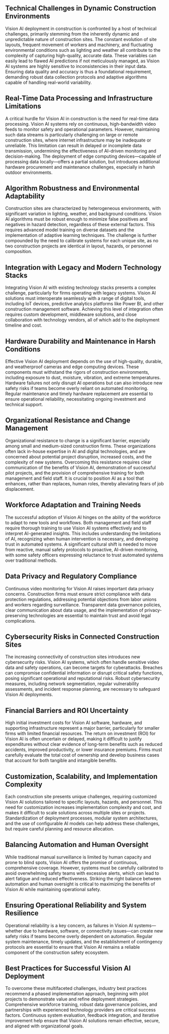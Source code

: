 ## Technical Challenges in Dynamic Construction Environments
Vision AI deployment in construction is confronted by a host of technical challenges, primarily stemming from the inherently dynamic and unpredictable nature of construction sites. The constant evolution of site layouts, frequent movement of workers and machinery, and fluctuating environmental conditions such as lighting and weather all contribute to the complexity of capturing high-quality, accurate data. These variables can easily lead to flawed AI predictions if not meticulously managed, as Vision AI systems are highly sensitive to inconsistencies in their input data. Ensuring data quality and accuracy is thus a foundational requirement, demanding robust data collection protocols and adaptive algorithms capable of handling real-world variability.

## Real-Time Data Processing and Infrastructure Limitations
A critical hurdle for Vision AI in construction is the need for real-time data processing. Vision AI systems rely on continuous, high-bandwidth video feeds to monitor safety and operational parameters. However, maintaining such data streams is particularly challenging on large or remote construction sites, where internet infrastructure may be inadequate or unreliable. This limitation can result in delayed or incomplete data transmission, undermining the effectiveness of AI-driven monitoring and decision-making. The deployment of edge computing devices—capable of processing data locally—offers a partial solution, but introduces additional hardware procurement and maintenance challenges, especially in harsh outdoor environments.

## Algorithm Robustness and Environmental Adaptability
Construction sites are characterized by heterogeneous environments, with significant variation in lighting, weather, and background conditions. Vision AI algorithms must be robust enough to minimize false positives and negatives in hazard detection, regardless of these external factors. This requires advanced model training on diverse datasets and the implementation of adaptive learning techniques. The challenge is further compounded by the need to calibrate systems for each unique site, as no two construction projects are identical in layout, hazards, or personnel composition.

## Integration with Legacy and Modern Technology Stacks
Integrating Vision AI with existing technology stacks presents a complex challenge, particularly for firms operating with legacy systems. Vision AI solutions must interoperate seamlessly with a range of digital tools, including IoT devices, predictive analytics platforms like Power BI, and other construction management software. Achieving this level of integration often requires custom development, middleware solutions, and close collaboration with technology vendors, all of which add to the deployment timeline and cost.

## Hardware Durability and Maintenance in Harsh Conditions
Effective Vision AI deployment depends on the use of high-quality, durable, and weatherproof cameras and edge computing devices. These components must withstand the rigors of construction environments, including exposure to dust, moisture, vibration, and extreme temperatures. Hardware failures not only disrupt AI operations but can also introduce new safety risks if teams become overly reliant on automated monitoring. Regular maintenance and timely hardware replacement are essential to ensure operational reliability, necessitating ongoing investment and technical support.

## Organizational Resistance and Change Management
Organizational resistance to change is a significant barrier, especially among small and medium-sized construction firms. These organizations often lack in-house expertise in AI and digital technologies, and are concerned about potential project disruption, increased costs, and the complexity of new systems. Overcoming this resistance requires clear communication of the benefits of Vision AI, demonstration of successful pilot projects, and the provision of comprehensive training for both management and field staff. It is crucial to position AI as a tool that enhances, rather than replaces, human roles, thereby alleviating fears of job displacement.

## Workforce Adaptation and Training Needs
The successful adoption of Vision AI hinges on the ability of the workforce to adapt to new tools and workflows. Both management and field staff require thorough training to use Vision AI systems effectively and to interpret AI-generated insights. This includes understanding the limitations of AI, recognizing when human intervention is necessary, and developing trust in automated systems. A significant cultural shift is needed to move from reactive, manual safety protocols to proactive, AI-driven monitoring, with some safety officers expressing reluctance to trust automated systems over traditional methods.

## Data Privacy and Regulatory Compliance
Continuous video monitoring for Vision AI raises important data privacy concerns. Construction firms must ensure strict compliance with data protection regulations, addressing potential objections from labor unions and workers regarding surveillance. Transparent data governance policies, clear communication about data usage, and the implementation of privacy-preserving technologies are essential to maintain trust and avoid legal complications.

## Cybersecurity Risks in Connected Construction Sites
The increasing connectivity of construction sites introduces new cybersecurity risks. Vision AI systems, which often handle sensitive video data and safety operations, can become targets for cyberattacks. Breaches can compromise confidential information or disrupt critical safety functions, posing significant operational and reputational risks. Robust cybersecurity measures, including network segmentation, regular vulnerability assessments, and incident response planning, are necessary to safeguard Vision AI deployments.

## Financial Barriers and ROI Uncertainty
High initial investment costs for Vision AI software, hardware, and supporting infrastructure represent a major barrier, particularly for smaller firms with limited financial resources. The return on investment (ROI) for Vision AI is often uncertain or delayed, making it difficult to justify expenditures without clear evidence of long-term benefits such as reduced accidents, improved productivity, or lower insurance premiums. Firms must carefully evaluate the total cost of ownership and develop business cases that account for both tangible and intangible benefits.

## Customization, Scalability, and Implementation Complexity
Each construction site presents unique challenges, requiring customized Vision AI solutions tailored to specific layouts, hazards, and personnel. This need for customization increases implementation complexity and cost, and makes it difficult to scale solutions across multiple sites or projects. Standardization of deployment processes, modular system architectures, and the use of configurable AI models can help address these challenges, but require careful planning and resource allocation.

## Balancing Automation and Human Oversight
While traditional manual surveillance is limited by human capacity and prone to blind spots, Vision AI offers the promise of continuous, comprehensive coverage. However, systems must be carefully calibrated to avoid overwhelming safety teams with excessive alerts, which can lead to alert fatigue and reduced effectiveness. Striking the right balance between automation and human oversight is critical to maximizing the benefits of Vision AI while maintaining operational safety.

## Ensuring Operational Reliability and System Resilience
Operational reliability is a key concern, as failures in Vision AI systems—whether due to hardware, software, or connectivity issues—can create new safety risks if teams become overly dependent on automation. Regular system maintenance, timely updates, and the establishment of contingency protocols are essential to ensure that Vision AI remains a reliable component of the construction safety ecosystem.

## Best Practices for Successful Vision AI Deployment
To overcome these multifaceted challenges, industry best practices recommend a phased implementation approach, beginning with pilot projects to demonstrate value and refine deployment strategies. Comprehensive workforce training, robust data governance policies, and partnerships with experienced technology providers are critical success factors. Continuous system evaluation, feedback integration, and iterative improvement help ensure that Vision AI solutions remain effective, secure, and aligned with organizational goals.